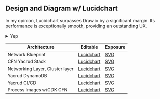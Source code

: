 
## Design and Diagram w/ Lucidchart
In my opinion, Lucidchart surpasses Draw.io by a significant margin. Its performance is exceptionally smooth, providing an outstanding UX.

<details>
<summary>
Yep
</summary>

![Lucid>DRAWIO](lucid-subs-confirmed.png)
</details>

|       Architecture   | Editable               |Exposure|
|-------------------|------------------------------------|-----------------------------------   |
| Network Blueprint | [Lucidchart ](https://lucid.app/lucidchart/e24f0c25-921f-405d-b910-c704a35b4c6d/edit?viewport_loc=-852%2C-414%2C4175%2C2141%2C0_0&invitationId=inv_2f294941-2fc9-47a0-ba92-d73cdc7773e1) |[SVG](0-App-Network-Buleprint.svg)|
| CFN Yacrud Stack  | [Lucidchart ](https://lucid.app/lucidchart/e3aafb80-1a1f-48fb-b846-3583e0380714/edit?viewport_loc=-800%2C-747%2C3316%2C1630%2C0_0&invitationId=inv_de394d8a-365d-461d-bb77-86256f478379)     |[SVG](2-YACRUD-CFN%20-STACK.svg)|
| Networking Layer, Cluster layer | [Lucidchart](https://lucid.app/lucidchart/4eca3a66-ae75-4b1d-94bf-0aecefe499bb/edit?viewport_loc=-2697%2C-743%2C5837%2C2966%2C0_0&invitationId=inv_44707e31-f1d7-4334-9bb4-68ddc59a61c5) |[SVG](1-networking-cluster-CFN.svg)|
| Yacrud DynamoDB   | [Lucidchart](https://lucid.app/lucidchart/79af4388-e0d1-4cde-8009-5588a5f5a1eb/edit?viewport_loc=181%2C-89%2C1939%2C913%2C0_0&invitationId=inv_20592b35-416d-4cc7-9d75-8020947965d1)|[SVG](3-Yacrud_%20AWS%20DynamoDB.svg)||
| Yacrud CI/CD      | [Lucidchart](https://lucid.app/lucidchart/2d20bc15-f1aa-4138-8039-9411ae0be403/edit?viewport_loc=112%2C-364%2C2211%2C1011%2C0_0&invitationId=inv_6c8147b7-e308-4aa6-9bb2-5d7e88dae02a)                           |[SVG](5-Yacrud%20CI_CD%20Pipeline.svg)|
| Process Images w/CDK CFN     | [Lucidchart](https://lucid.app/lucidchart/c4bccdd5-2a07-4284-a5fd-2726348c0bdd/edit?viewport_loc=-935%2C-775%2C3316%2C1516%2C0_0&invitationId=inv_9967975a-6a3b-4f52-9fb6-70b79f33c879)         |[SVG](4-YACRUD%20-%20CDK%20AVATAR%20STACK.svg)|




